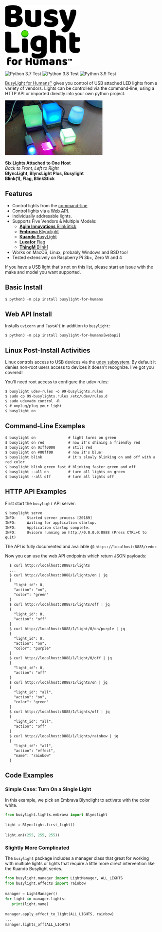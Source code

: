 <!-- USB HID API embrava blynclight agile innovations blinkstick kuando busylight luxafor flag thingM blink(1) -->
![BusyLight Project Logo][1]

![Python 3.7 Test][37] ![Python 3.8 Test][38] ![Python 3.9 Test][39]

[BusyLight for Humans™][0] gives you control of USB attached LED
lights from a variety of vendors. Lights can be controlled via
the command-line, using a HTTP API or imported directly into your own
python project.

![All Supported Lights][DemoGif]

**Six Lights Attached to One Host**<br>
<em>Back to Front, Left to Right</em> <br>
<b>BlyncLight, BlyncLight Plus, Busylight</b> <br>
<b>Blink(1), Flag, BlinkStick</b>

## Features
- Control lights from the [command-line][BUSYLIGHT.1].
- Control lights via a [Web API][WEBAPI].
- Individually addresable lights.
- Supports Five Vendors & Multiple Models:
  * [**Agile Innovations** BlinkStick ][2]
  * [**Embrava** Blynclight][3]
  * [**Kuando** BusyLight][4]
  * [**Luxafor** Flag][5]
  * [**ThingM** Blink1][6]
- Works on MacOS, Linux, probably Windows and BSD too!
- Tested extensively on Raspberry Pi 3b+, Zero W and 4

If you have a USB light that's not on this list, please start
an issue with the make and model you want supported.

## Basic Install 

```console
$ python3 -m pip install busylight-for-humans 
```

## Web API Install

Installs `uvicorn` and `FastAPI` in addition to `busylight`:

```console
$ python3 -m pip install busylight-for-humans[webapi]
```

## Linux Post-Install Activities
Linux controls access to USB devices via the [udev subsystem][UDEV]. By
default it denies non-root users access to devices it doesn't
recognize. I've got you covered!

You'll need root access to configure the udev rules:

```console
$ busylight udev-rules -o 99-busylights.rules
$ sudo cp 99-busylights.rules /etc/udev/rules.d
$ sudo udevadm control -R
$ # unplug/plug your light
$ busylight on
```

## Command-Line Examples

```console
$ busylight on               # light turns on green
$ busylight on red           # now it's shining a friendly red
$ busylight on 0xff0000      # still red
$ busylight on #00ff00       # now it's blue!
$ busylight blink            # it's slowly blinking on and off with a red color
$ busylight blink green fast # blinking faster green and off
$ busylight --all on         # turn all lights on green
$ busylight --all off        # turn all lights off
```

## HTTP API Examples

First start the `busylight` API server:
```console
$ busylight serve
INFO:     Started server process [20189]
INFO:     Waiting for application startup.
INFO:     Application startup complete.
INFO:     Uvicorn running on http://0.0.0.0:8888 (Press CTRL+C to quit)
```

The API is fully documented and available @ `https://localhost:8888/redoc`


Now you can use the web API endpoints which return JSON payloads:

```console
  $ curl http://localhost:8888/1/lights
  ...
  $ curl http://localhost:8888/1/lights/on | jq
  {
    "light_id": 0,
    "action": "on",
    "color": "green"
  }
  $ curl http://localhost:8888/1/lights/off | jq
  {
    "light_id": 0,
    "action": "off"
  }
  $ curl http://localhost:8888/1/light/0/on/purple | jq
  {
    "light_id": 0,
    "action": "on",
    "color": "purple"
  }
  $ curl http://localhost:8888/1/light/0/off | jq
  {
    "light_id": 0,
    "action": "off"
  }
  $ curl http://localhost:8888/1/lights/on | jq
  {
    "light_id": "all",
    "action": "on",
    "color": "green"
  }
  $ curl http://localhost:8888/1/lights/off | jq
  {
    "light_id": "all",
    "action": "off"
  }
  $ curl http://localhost:8888/1/lights/rainbow | jq
  {
    "light_id": "all",
    "action": "effect",
    "name": "rainbow"
  }
```

## Code Examples


### Simple Case: Turn On a Single Light

In this example, we pick an Embrava Blynclight to activate with
the color white. 

```python
from busylight.lights.embrava import Blynclight

light = Blynclight.first_light()

light.on((255, 255, 255))
```

### Slightly More Complicated

The `busylight` package includes a manager class that great for
working with multiple lights or lights that require a little
more direct intervention like the Kuando Busylight series.

```python
from busylight.manager import LightManager, ALL_LIGHTS
from busylight.effects import rainbow

manager = LightManager()
for light in manager.lights:
   print(light.name)

manager.apply_effect_to_light(ALL_LIGHTS, rainbow)
...
manager.lights_off(ALL_LIGHTS)
```

[0]: https://pypi.org/project/busylight-for-humans/
[1]: https://github.com/JnyJny/busylight/blob/master/docs/assets/BusyLightLogo.png
[BUSYLIGHT.1]: https://github.com/JnyJny/busylight/blob/master/docs/busylight.1.md
[WEBAPI]: https://github.com/JnyJny/busylight/blob/master/docs/busylight_api.pdf
[2]: https://github.com/JnyJny/busylight/blob/master/docs/devices/agile_innovations.md
[3]: https://github.com/JnyJny/busylight/blob/master/docs/devices/embrava.md
[4]: https://github.com/JnyJny/busylight/blob/master/docs/devices/kuando.md
[5]: https://github.com/JnyJny/busylight/blob/master/docs/devices/luxafor.md
[6]: https://github.com/JnyJny/busylight/blob/master/docs/devices/thingm.md

[37]: https://github.com/JnyJny/busylight/workflows/Python%203.7/badge.svg
[38]: https://github.com/JnyJny/busylight/workflows/Python%203.8/badge.svg
[39]: https://github.com/JnyJny/busylight/workflows/Python%203.9/badge.svg

[DemoGif]: https://github.com/JnyJny/busylight/raw/master/demo/demo.gif
[UDEV]: https://en.wikipedia.org/wiki/Udev
